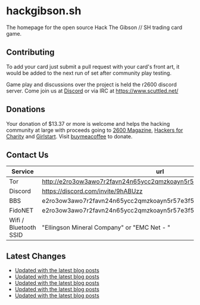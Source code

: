 # hackgibson.sh
The homepage for the open source Hack The Gibson // SH trading card game.


## Contributing

To add your card just submit a pull request with your card's front art, it would be added to the next run of set after community play testing.

Game play and discussions over the project is held the r2600 discord server. Come join us at [Discord](https://discord.com/invite/9hABUzz) or via IRC at https://www.scuttled.net/


## Donations

Your donation of $13.37 or more is welcome and helps the hacking community at large with proceeds going to [2600 Magazine](https://2600.com/), [Hackers for Charity](https://hackersforcharity.org) and [Girlstart](https://girlstart.org).  Visit [buymeacoffee](https://www.buymeacoffee.com/hackgibson.sh) to donate.


## Contact Us

Service | url
-|-
Tor | http://e2ro3ow3awo7r2favn24n65ycc2qmzkoayn5r57e3f56nvjwdcgg32ad.onion
Discord | https://discord.com/invite/9hABUzz
BBS | e2ro3ow3awo7r2favn24n65ycc2qmzkoayn5r57e3f56nvjwdcgg32ad.onion:23
FidoNET | e2ro3ow3awo7r2favn24n65ycc2qmzkoayn5r57e3f56nvjwdcgg32ad.onion:24554
Wifi / Bluetooth SSID | "Ellingson Mineral Company" or "EMC Net - <fidonet address>"

## Latest Changes
<!-- BLOG-POST-LIST:START -->
- [Updated with the latest blog posts](https://github.com/DFW2600/hackgibson.sh/commit/21b31dd1fda4b57f1d710db8f89c93827821fd56)
- [Updated with the latest blog posts](https://github.com/DFW2600/hackgibson.sh/commit/65eadf8e04aa08644ddf82a280f1ac5e18f30c1e)
- [Updated with the latest blog posts](https://github.com/DFW2600/hackgibson.sh/commit/e31c2c682114af2676f1f7d9acf06358812d17af)
- [Updated with the latest blog posts](https://github.com/DFW2600/hackgibson.sh/commit/54b07eb0b38678e2ea30b7944275179a9f9db26d)
- [Updated with the latest blog posts](https://github.com/DFW2600/hackgibson.sh/commit/5736e1aa32ab75aaec712b728bb91dfb7a93f5e2)
<!-- BLOG-POST-LIST:END -->
